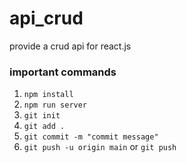 # api_crud

provide a crud api for react.js

### important commands

1. `npm install`
2. `npm run server`
3. `git init`
4. `git add .`
5. `git commit -m "commit message"`
6. `git push -u origin main` or `git push`
